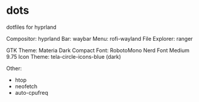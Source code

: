 # dots
dotfiles for hyprland

Compositor: hyprland
Bar: waybar
Menu: rofi-wayland
File Explorer: ranger


GTK Theme: Materia Dark Compact
Font: RobotoMono Nerd Font Medium 9.75
Icon Theme: tela-circle-icons-blue (dark)

Other:
- htop
- neofetch
- auto-cpufreq
